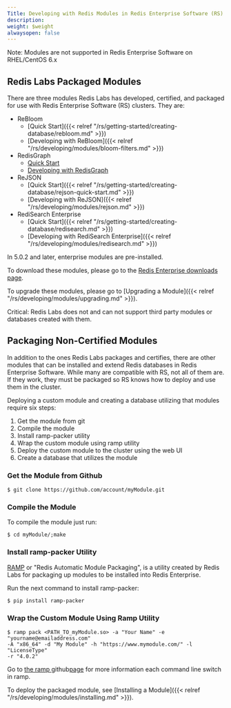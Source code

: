 ```yaml
---
Title: Developing with Redis Modules in Redis Enterprise Software (RS)
description: 
weight: $weight
alwaysopen: false
---
```

Note: Modules are not supported in Redis Enterprise Software on
RHEL/CentOS 6.x

## Redis Labs Packaged Modules

There are three modules Redis Labs has developed, certified, and
packaged for use with Redis Enterprise Software (RS) clusters. They are:

- ReBloom
    - [Quick Start]({{< relref "/rs/getting-started/creating-database/rebloom.md" >}})
    - [Developing with ReBloom]({{< relref "/rs/developing/modules/bloom-filters.md" >}})
- RedisGraph
    - [Quick Start](https://oss.redislabs.com/redisgraph/#quickstart)
    - [Developing with RedisGraph](https://oss.redislabs.com/redisgraph/#using-redisgraph)
- ReJSON
    - [Quick Start]({{< relref "/rs/getting-started/creating-database/rejson-quick-start.md" >}})
    - [Developing with ReJSON]({{< relref "/rs/developing/modules/rejson.md" >}})
- RediSearch Enterprise
    - [Quick Start]({{< relref "/rs/getting-started/creating-database/redisearch.md" >}})
    - [Developing with RediSearch Enterprise]({{< relref "/rs/developing/modules/redisearch.md" >}})

In 5.0.2 and later, enterprise modules are pre-installed.

To download these modules, please go to the [Redis Enterprise downloads
page](https://redislabs.com/products/redis-pack/downloads/).

To upgrade these modules, please go to [Upgrading a
Module]({{< relref "/rs/developing/modules/upgrading.md" >}}).

Critical: Redis Labs does not and can not support third party modules or
databases created with them.

## Packaging Non-Certified Modules

In addition to the ones Redis Labs packages and certifies, there are
other modules that can be installed and extend Redis databases in Redis
Enterprise Software. While many are compatible with RS, not all of them
are. If they work, they must be packaged so RS knows how to deploy and
use them in the cluster.

Deploying a custom module and creating a database utilizing that modules
require six steps:

1. Get the module from git
1. Compile the module
1. Install ramp-packer utility
1. Wrap the custom module using ramp utility
1. Deploy the custom module to the cluster using the web UI
1. Create a database that utilizes the module

### Get the Module from Github

```src
$ git clone https://github.com/account/myModule.git
```

### Compile the Module

To compile the module just run:

```src
$ cd myModule/;make
```

### Install ramp-packer Utility

[RAMP](https://github.com/RedisLabs/RAMP) or "Redis Automatic Module
Packaging", is a utility created by Redis Labs for packaging up modules
to be installed into Redis Enterprise.

Run the next command to install ramp-packer:

```src
$ pip install ramp-packer
```

### Wrap the Custom Module Using Ramp Utility

```src
$ ramp pack <PATH_TO_myModule.so> -a "Your Name" -e "yourname@emailaddress.com" 
-A "x86_64" -d "My Module" -h "https://www.mymodule.com/" -l "LicenseType" 
-r "4.0.2"
```

Go to [the
ramp ](https://github.com/RedisLabs/RAMP)github[page](https://github.com/RedisLabs/RAMP)
for more information each command line switch in ramp.

To deploy the packaged module, see [Installing a
Module]({{< relref "/rs/developing/modules/installing.md" >}}).

